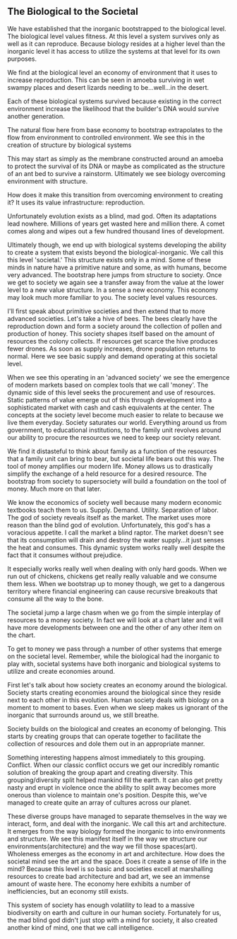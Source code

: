 
## The Biological to the Societal

We have established that the inorganic bootstrapped to the biological level. The biological level values fitness. At this level a system survives only as well as it can reproduce. Because biology resides at a higher level than the inorganic level it has access to utilize the systems at that level for its own purposes.

We find at the biological level an economy of environment that it uses to increase reproduction. This can be seen in amoeba surviving in wet swampy places and desert lizards needing to be...well...in the desert.

Each of these biological systems survived because existing in the correct environment increase the likelihood that the builder's DNA would survive another generation.

The natural flow here from base economy to bootstrap extrapolates to the flow from environment to controlled environment. We see this in the creation of structure by biological systems

This may start as simply as the membrane constructed around an amoeba to protect the survival of its DNA or maybe as complicated as the structure of an ant bed to survive a rainstorm. Ultimately we see biology overcoming environment with structure.

How does it make this transition from overcoming environment to creating it? It uses its value infrastructure: reproduction.

Unfortunately evolution exists as a blind, mad god. Often its adaptations lead nowhere. Millions of years get wasted here and million there. A comet comes along and wipes out a few hundred thousand lines of development.

Ultimately though, we end up with biological systems developing the ability to create a system that exists beyond the biological-inorganic. We call this this level 'societal.' This structure exists only in a mind. Some of these minds in nature have a primitive nature and some, as with humans, become very advanced. The bootstrap here jumps from structure to society. Once we get to society we again see a transfer away from the value at the lower level to a new value structure. In a sense a new economy. This economy may look much more familiar to you. The society level values resources.

I'll first speak about primitive societies and then extend that to more advanced societies. Let's take a hive of bees. The bees clearly have the reproduction down and form a society around the collection of pollen and production of honey. This society shapes itself based on the amount of resources the colony collects. If resources get scarce the hive produces fewer drones. As soon as supply increases, drone population returns to normal. Here we see basic supply and demand operating at this societal level.

When we see this operating in an 'advanced society' we see the emergence of modern markets based on complex tools that we call 'money'. The dynamic side of this level seeks the procurement and use of resources. Static patterns of value emerge out of this through development into a sophisticated market with cash and cash equivalents at the center. The concepts at the society level become much easier to relate to because we live them everyday. Society saturates our world. Everything around us from government, to educational institutions, to the family unit revolves around our ability to procure the resources we need to keep our society relevant. 

We find it distasteful to think about family as a function of the resources that a family unit can bring to bear, but societal life bears out this way. The tool of money amplifies our modern life. Money allows us to drastically simplify the exchange of a held resource for a desired resource. The bootstrap from society to supersociety will build a foundation on the tool of money. Much more on that later.

We know the economics of society well because many modern economic textbooks teach them to us. Supply. Demand. Utility. Separation of labor. The god of society reveals itself as the market. The market uses more reason than the blind god of evolution. Unfortunately, this god's has a voracious appetite. I call the market a blind raptor. The market doesn't see that its consumption will drain and destroy the water supply...it just senses the heat and consumes. This dynamic system works really well despite the fact that it consumes without prejudice.

It especially works really well when dealing with only hard goods. When we run out of chickens, chickens get really really valuable and we consume them less. When we bootstrap up to money though, we get to a dangerous territory where financial engineering can cause recursive breakouts that consume all the way to the bone.

The societal jump a large chasm when we go from the simple interplay of resources to a money society. In fact we will look at a chart later and it will have more developments between one and the other of any other item on the chart.

To get to money we pass through a number of other systems that emerge on the societal level. Remember, while the biological had the inorganic to play with, societal systems have both inorganic and biological systems to utilize and create economies around.

First let's talk about how society creates an economy around the biological.  Society starts creating economies around the biological since they reside next to each other in this evolution. Human society deals with biology on a moment to moment to bases. Even when we sleep makes us ignorant of the inorganic that surrounds around us, we still breathe.

Society builds on the biological and creates an economy of belonging. This starts by creating groups that can operate together to facilitate the collection of resources and dole them out in an appropriate manner.

Something interesting happens almost immediately to this grouping. Conflict. When our classic conflict occurs we get our incredibly romantic solution of breaking the group apart and creating diversity. This grouping/diversity split helped mankind fill the earth. It can also get pretty nasty and erupt in violence once the ability to split away becomes more onerous than violence to maintain one's position. Despite this, we've managed to create quite an array of cultures across our planet.

These diverse groups have managed to separate themselves in the way we interact, form, and deal with the inorganic. We call this art and architecture. It emerges from the way biology formed the inorganic to into environments and structure. We see this manifest itself in the way we structure our environments(architecture) and the way we fill those spaces(art). Wholeness emerges as the economy in art and architecture. How does the societal mind see the art and the space. Does it create a sense of life in the mind? Because this level is so basic and societies excell at marshalling resources to create bad architecture and bad art, we see an immense amount of waste here. The economy here exhibits a number of inefficiencies, but an economy still exists.

This system of society has enough volatility to lead to a massive biodiversity on earth and culture in our human society. Fortunately for us, the mad blind god didn't just stop with a mind for society, it also created another kind of mind, one that we call intelligence.

